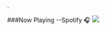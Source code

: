 .


###Now Playing --Spotify 🎧
<a href="https://spotify-github-profile.vercel.app/
api/view.svg?uid=tkodyqapd40c3d0tfoadra67i&
redirect=true">
<img src="https://spotify-github-profile
.vercel.app/api/view.svg?uid=tkodyqapd40c3d0tfo
adra67i&cover_image=true&theme=natemoo-re&bar_
color_cover=true&bar_color=53b14f"/>
</a>
</p>
